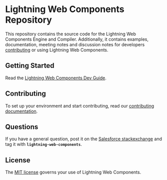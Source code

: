# Lightning Web Components Repository

This repository contains the source code for the Lightning Web Components Engine and Compiler. Additionally, it contains examples, documentation, meeting notes and discussion notes for developers [contributing](contributing) or using Lightning Web Components. 

## Getting Started

Read the [Lightning Web Components Dev Guide](https://lwc.dev/guide/introduction).

## Contributing

To set up your environment and start contributing, read our [contributing documentation](contributing).

## Questions

If you have a general question, post it on the [Salesforce stackexchange](https://salesforce.stackexchange.com/questions/tagged/lightning-web-components) and tag it with **`lightning-web-components`**.

## License

The [MIT license](license) governs your use of Lightning Web Components.
